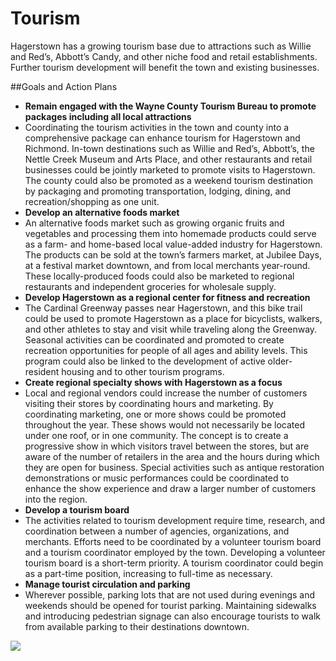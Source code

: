 # Tourism

Hagerstown has a growing tourism base due to attractions such as Willie and Red’s, Abbott’s Candy, and other niche food and retail establishments.  Further tourism development will benefit the town and existing businesses.

##Goals and Action Plans

-	**Remain engaged with the Wayne County Tourism Bureau to promote packages including all local attractions**
  -	Coordinating the tourism activities in the town and county into a comprehensive package can enhance tourism for Hagerstown and Richmond.  In-town destinations such as Willie and Red’s, Abbott’s, the Nettle Creek Museum and Arts Place, and other restaurants and retail businesses could be jointly marketed to promote visits to Hagerstown.  The county could also be promoted as a weekend tourism destination by packaging and promoting transportation, lodging, dining, and recreation/shopping as one unit.
-	**Develop an alternative foods market**
  -	An alternative foods market such as growing organic fruits and vegetables and processing them into homemade products could serve as a farm- and home-based local value-added industry for Hagerstown.  The products can be sold at the town’s farmers market, at Jubilee Days, at a festival market downtown, and from local merchants year-round.  These locally-produced foods could also be marketed to regional restaurants and independent groceries for wholesale supply.  
-	**Develop Hagerstown as a regional center for fitness and recreation**
  -	The Cardinal Greenway passes near Hagerstown, and this bike trail could be used to promote Hagerstown as a place for bicyclists, walkers, and other athletes to stay and visit while traveling along the Greenway.  Seasonal activities can be coordinated and promoted to create recreation opportunities for people of all ages and ability levels.  This program could also be linked to the development of active older-resident housing and to other tourism programs.
-	**Create regional specialty shows with Hagerstown as a focus**
  -	Local and regional vendors could increase the number of customers visiting their stores by coordinating hours and marketing. By coordinating marketing, one or more shows could be promoted throughout the year. These shows would not necessarily be located under one roof, or in one community. The concept is to create a progressive show in which visitors travel between the stores, but are aware of the number of retailers in the area and the hours during which they are open for business. Special activities such as antique restoration demonstrations or music performances could be coordinated to enhance the show experience and draw a larger number of customers into the region.
-	**Develop a tourism board**
  -	The activities related to tourism development require time, research, and coordination between a number of agencies, organizations, and merchants. Efforts need to be coordinated by a volunteer tourism board and a tourism coordinator employed by the town. Developing a volunteer tourism board is a short-term priority. A tourism coordinator could begin as a part-time position, increasing to full-time as necessary.
-	**Manage tourist circulation and parking**
  -	Wherever possible, parking lots that are not used during evenings and weekends should be opened for tourist parking. Maintaining sidewalks and introducing pedestrian signage can also encourage tourists to walk from available parking to their destinations downtown.

  

<a href="http://farm8.staticflickr.com/7401/10934756214_b76128dd26_o.jpg" class="thumb" rel="fancy"><img src="http://farm8.staticflickr.com/7401/10934756214_cef8758ebc_m.jpg" /></a>
